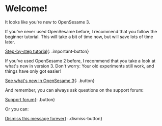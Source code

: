 # Welcome!

It looks like you're new to OpenSesame 3.

If you've never used OpenSesame before, I recommend that you follow the beginner tutorial. This will take a bit of time now, but will save lots of time later.

[Step-by-step tutorial](new:http://osdoc.cogsci.nl/tutorials/step-by-step-tutorial/){: .important-button}

If you've used OpenSesame 2 before, I recommend that you take a look at what's new in version 3. Don't worry: Your old experiments still work, and things have only got easier!

[See what's new in OpenSesame 3](new:http://osdoc.cogsci.nl/3.0/miscellaneous/important-changes-3/){: .button}

And remember, you can always ask questions on the support forum:

[Support forum](new:http://forum.cogsci.nl/){: .button}

Or you can:

[Dismiss this message forever](opensesame://event.os3n_dismiss_startup){: .dismiss-button}
